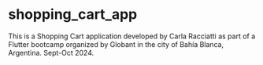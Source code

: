 # shopping_cart_app

This is a Shopping Cart application developed by Carla Racciatti as part of a Flutter bootcamp organized by Globant in the city of Bahía Blanca, Argentina. Sept-Oct 2024.


